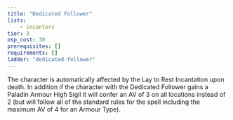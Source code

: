 ```yaml
---
title: "Dedicated Follower"
lists:
    - incantors
tier: 3
osp_cost: 30
prerequisites: []
requirements: []
ladder: "dedicated-follower"
---
```

The character is automatically affected by the Lay to Rest Incantation upon death. In addition if the character with the Dedicated Follower gains a Paladin Armour High Sigil it will confer an AV of 3 on all locations instead of 2 (but will follow all of the standard rules for the spell including the maximum AV of 4 for an Armour Type).